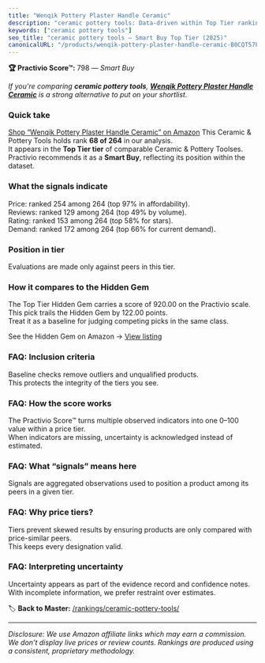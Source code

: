 ```yaml
---
title: "Wenqik Pottery Plaster Handle Ceramic"
description: "ceramic pottery tools: Data-driven within Top Tier ranking using the Practivio Score™. Positioned by quality, value, demand, findability, momentum."
keywords: ["ceramic pottery tools"]
seo_title: "ceramic pottery tools — Smart Buy Top Tier (2025)"
canonicalURL: "/products/wenqik-pottery-plaster-handle-ceramic-B0CQT57PS6/"
---
```


**🏆 Practivio Score™:** 798 — _Smart Buy_


*If you're comparing **ceramic pottery tools**, **[Wenqik Pottery Plaster Handle Ceramic](https://www.amazon.com/dp/B0CQT57PS6?tag=practivio-20)** is a strong alternative to put on your shortlist.*
### Quick take
[Shop “Wenqik Pottery Plaster Handle Ceramic” on Amazon](https://www.amazon.com/dp/B0CQT57PS6?tag=practivio-20)
This Ceramic & Pottery Tools holds rank **68 of 264** in our analysis.  
It appears in the **Top Tier tier** of comparable Ceramic & Pottery Toolses.  
Practivio recommends it as a **Smart Buy**, reflecting its position within the dataset.

### What the signals indicate
Price: ranked 254 among 264 (top 97% in affordability).  
Reviews: ranked 129 among 264 (top 49% by volume).  
Rating: ranked 153 among 264 (top 58% for stars).  
Demand: ranked 172 among 264 (top 66% for current demand).

### Position in tier
Evaluations are made only against peers in this tier.

### How it compares to the Hidden Gem
The Top Tier Hidden Gem carries a score of 920.00 on the Practivio scale.  
This pick trails the Hidden Gem by 122.00 points.  
Treat it as a baseline for judging competing picks in the same class.  

See the Hidden Gem on Amazon → [View listing](https://www.amazon.com/dp/B06XG9XHCG?tag=practivio-20)

### FAQ: Inclusion criteria
Baseline checks remove outliers and unqualified products.  
This protects the integrity of the tiers you see.

### FAQ: How the score works
The Practivio Score™ turns multiple observed indicators into one 0–100 value within a price tier.  
When indicators are missing, uncertainty is acknowledged instead of estimated.

### FAQ: What “signals” means here
Signals are aggregated observations used to position a product among its peers in a given tier.

### FAQ: Why price tiers?
Tiers prevent skewed results by ensuring products are only compared with price-similar peers.  
This keeps every designation valid.

### FAQ: Interpreting uncertainty
Uncertainty appears as part of the evidence record and confidence notes.  
With incomplete information, we prefer restraint over estimates.


🏷️ **Back to Master:** [/rankings/ceramic-pottery-tools/](/rankings/ceramic-pottery-tools/)

---
_Disclosure: We use Amazon affiliate links which may earn a commission. We don’t display live prices or review counts. Rankings are produced using a consistent, proprietary methodology._
